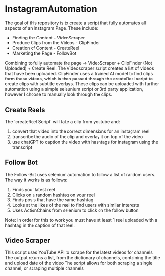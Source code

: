 # InstagramAutomation
The goal of this repository is to create a script that fully automates all aspects of an Instagram Page. These include:
 - Finding the Content - VideoScraper
 - Produce Clips from the Videos - ClipFinder
 - Creation of Content - CreateReel
 - Marketing the Page - FollowBot
 
Combining to fully automate the page -> VideoScraper + ClipFinder (Not Uploaded) + Create Reel. The Videoscraper script creates a list of videos that have been uploaded. ClipFinder uses a trained AI model to find clips form these videos, which is then passed through the createReel script to create clips with subtitle overlays. These clips can be uploaded with further automation using a simple seleunium script or 3rd party application, however I choose to manually look through the clips.

Create Reels
------------------
The 'createReel Script' will take a clip from youtube and:
  1. convert that video into the correct dimensions for an instagram reel
  2. transcribe the audio of the clip and overlay it on top of the video
  3. use chatGPT to caption the video with hashtags for instagram using the transcript

Follow Bot
------------------
The Follow-Bot uses selenium automation to follow a list of random users.
The way it works is as follows:
  1. Finds your latest reel
  2. Clicks on a random hashtag on your reel
  3. Finds posts that have the same hashtag
  4. Looks at the likes of the reel to find users with similar interests
  5. Uses ActionChains from selenium to click on the follow button
  
 Note: in order for this to work you must have at least 1 reel uploaded with a hashtag in the caption of that reel.
 
 
 Video Scraper
------------------
This script uses YouTube API to scrape for the latest videos for channels
The output returns a list, from the dictionary of channels, containing the title and upload date of the video
The script allows for both scraping a single channel, or scraping multiple channels
